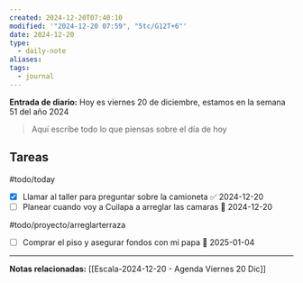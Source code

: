 ```yaml
---
created: 2024-12-20T07:40:10
modified: '"2024-12-20 07:59", "5tc/G12T+6"'
date: 2024-12-20
type:
  - daily-note
aliases: 
tags:
  - journal
---
```

**Entrada de diario:** 
Hoy es viernes 20 de diciembre, estamos en la semana 51 del año 2024

> Aquí escribe todo lo que piensas sobre el día de hoy
## Tareas

#todo/today
- [x] Llamar al taller para preguntar sobre la camioneta ✅ 2024-12-20
- [ ] Planear cuando voy a Cuilapa a arreglar las camaras 📅 2024-12-20

#todo/proyecto/arreglarterraza
- [ ] Comprar el piso y asegurar fondos con mi papa 📅 2025-01-04


----
**Notas relacionadas:**
[[Escala-2024-12-20 - Agenda Viernes 20 Dic]]